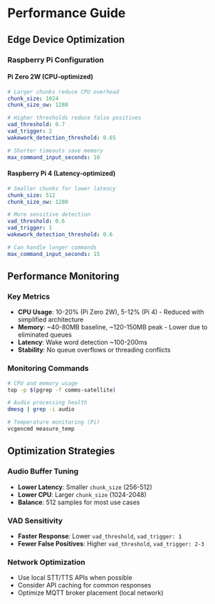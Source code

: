 # Performance Guide

## Edge Device Optimization

### Raspberry Pi Configuration

#### Pi Zero 2W (CPU-optimized)
```yaml
# Larger chunks reduce CPU overhead
chunk_size: 1024
chunk_size_ow: 1280

# Higher thresholds reduce false positives  
vad_threshold: 0.7
vad_trigger: 2
wakework_detection_threshold: 0.65

# Shorter timeouts save memory
max_command_input_seconds: 10
```

#### Raspberry Pi 4 (Latency-optimized)
```yaml  
# Smaller chunks for lower latency
chunk_size: 512
chunk_size_ow: 1280

# More sensitive detection
vad_threshold: 0.6
vad_trigger: 1
wakework_detection_threshold: 0.6

# Can handle longer commands
max_command_input_seconds: 15
```

## Performance Monitoring

### Key Metrics
- **CPU Usage**: 10-20% (Pi Zero 2W), 5-12% (Pi 4) - Reduced with simplified architecture
- **Memory**: ~40-80MB baseline, ~120-150MB peak - Lower due to eliminated queues
- **Latency**: Wake word detection ~100-200ms
- **Stability**: No queue overflows or threading conflicts

### Monitoring Commands
```bash
# CPU and memory usage
top -p $(pgrep -f comms-satellite)

# Audio processing health
dmesg | grep -i audio

# Temperature monitoring (Pi)
vcgencmd measure_temp
```

## Optimization Strategies

### Audio Buffer Tuning
- **Lower Latency**: Smaller `chunk_size` (256-512)
- **Lower CPU**: Larger `chunk_size` (1024-2048)
- **Balance**: 512 samples for most use cases

### VAD Sensitivity
- **Faster Response**: Lower `vad_threshold`, `vad_trigger: 1`
- **Fewer False Positives**: Higher `vad_threshold`, `vad_trigger: 2-3`

### Network Optimization
- Use local STT/TTS APIs when possible
- Consider API caching for common responses
- Optimize MQTT broker placement (local network)
